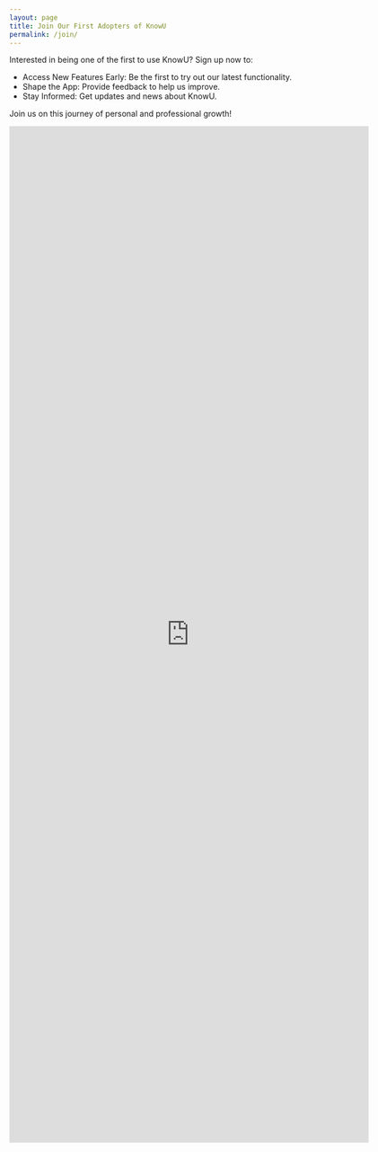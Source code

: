 ```yaml
---
layout: page
title: Join Our First Adopters of KnowU
permalink: /join/
---
```


<p>Interested in being one of the first to use KnowU? Sign up now to:</p>
<ul>
    <li>Access New Features Early: Be the first to try out our latest functionality.</li>
    <li>Shape the App: Provide feedback to help us improve.</li>
    <li>Stay Informed: Get updates and news about KnowU.</li>
</ul>
<p>Join us on this journey of personal and professional growth!</p>

<iframe src="https://docs.google.com/forms/d/e/1FAIpQLSeTfp2j9LcfwN3mW1mPFjMowW4JNktzSqykTzb_QyQP0Ak6tw/viewform?embedded=true" width="640" height="1810" frameborder="0" marginheight="0" marginwidth="0">Loading…</iframe>
